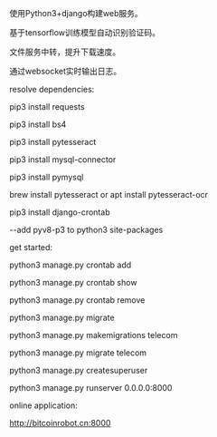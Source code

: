 使用Python3+django构建web服务。

基于tensorflow训练模型自动识别验证码。

文件服务中转，提升下载速度。

通过websocket实时输出日志。




resolve dependencies:

pip3 install requests

pip3 install bs4

pip3 install pytesseract

pip3 install mysql-connector

pip3 install pymysql

brew install pytesseract or apt install pytesseract-ocr

 pip3 install django-crontab

--add pyv8-p3 to python3 site-packages



get started:

python3 manage.py crontab add

python3 manage.py crontab show

python3 manage.py crontab remove

python3 manage.py migrate

python3 manage.py makemigrations telecom

python3 manage.py migrate telecom

python3 manage.py createsuperuser

python3 manage.py runserver 0.0.0.0:8000


online application:

http://bitcoinrobot.cn:8000

